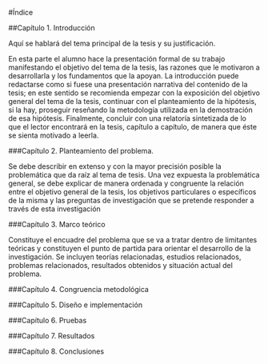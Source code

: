 #Índice

##Capítulo 1. Introducción

Aquí se hablará del tema principal de la tesis y su justificación. 

En esta parte el alumno hace la presentación formal de su trabajo manifestando el objetivo del tema de la tesis, las razones que le motivaron a desarrollarla y los fundamentos que la apoyan. La introducción puede redactarse como si fuese una presentación
narrativa del contenido de la tesis; en este sentido se recomienda empezar con la exposición del objetivo general del tema de la tesis, continuar con el planteamiento de la hipótesis, si la hay, proseguir reseñando la metodología utilizada en la demostración de esa hipótesis. Finalmente, concluir con una relatoría sintetizada de lo que el lector encontrará en la tesis, capítulo a capítulo, de manera que éste se sienta motivado a leerla.

###Capítulo 2. Planteamiento del problema.

Se debe describir en extenso y con la mayor precisión posible la problemática que da raíz al tema de tesis. Una vez expuesta la problemática general, se debe explicar de manera ordenada y congruente la relación entre el objetivo general de la tesis, los objetivos particulares o específicos de la misma y las preguntas de investigación que se pretende responder a través de esta investigación

###Capítulo 3. Marco teórico

Constituye el encuadre del problema que se va a tratar dentro de limitantes teóricas y constituyen el punto de partida
para orientar el desarrollo de la investigación. Se incluyen teorías
relacionadas, estudios relacionados, problemas relacionados, resultados
obtenidos y situación actual del problema.

###Capítulo 4. Congruencia metodológica

###Capítulo 5. Diseño e implementación

###Capítulo 6. Pruebas

###Capítulo 7. Resultados

###Capítulo 8. Conclusiones
